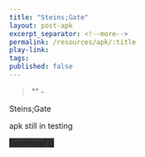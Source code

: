 ```yaml
---
title: "Steins;Gate"
layout: post-apk
excerpt_separator: <!--more-->
permalink: /resources/apk/:title
play-link: 
tags:
published: false
---
```


> _"" - <a href="" target="_blank"></a>_

Steins;Gate

apk still in testing

<div class="text-center">
    <a class="btn btn-dark btn-block w-100" onclick='apk("")' target="_blank" style="text-decoration: none; background-color: #333;"> Download <b></b> ()</a>
</div>
